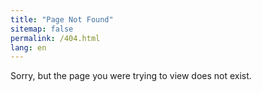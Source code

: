 ```yaml
---
title: "Page Not Found"
sitemap: false
permalink: /404.html
lang: en
---
```


Sorry, but the page you were trying to view does not exist.
